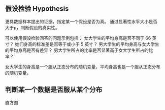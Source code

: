 ## 假设检验 Hypothesis 
更具数据样本提出的证据，指定某一个假设是否为真。
通过显著性水平大小是否大于p，判断假设的真实性。

可以使用假设检验回答的问题示例包括：
女大学生的平均身高是否不同于 66 英寸？
她们身高的标准差是否等于或小于 5 英寸？
男大学生的平均身高与女大学生的平均身高是否有差异？
男大学生所占的比率是否显著高于女大学生所占的比率？

女大学生的身高是一个服从正态分布的随机变量，平均身高也是一个服从正态分布的随机变量。

## 判断某一个数据是否服从某个分布
直方图
